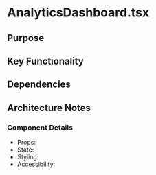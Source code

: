 # AnalyticsDashboard.tsx

## Purpose

## Key Functionality

## Dependencies

## Architecture Notes

### Component Details
- Props: 
- State: 
- Styling: 
- Accessibility: 
